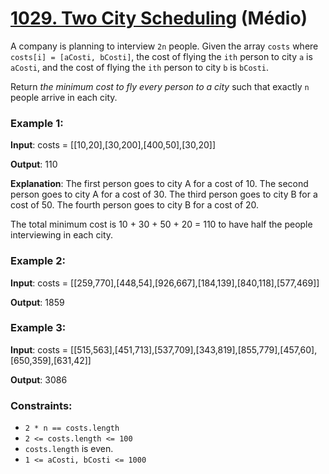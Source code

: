# [1029. Two City Scheduling](https://leetcode.com/problems/course-schedule-iii/description) (Médio)

A company is planning to interview `2n` people. Given the array `costs` where `costs[i] = [aCosti, bCosti]`, the cost of flying the `ith` person to city `a` is `aCosti`, and the cost of flying the `ith` person to city `b` is `bCosti`.

Return *the minimum cost to fly every person to a city* such that exactly `n` people arrive in each city.

 

### Example 1:

**Input**: costs = [[10,20],[30,200],[400,50],[30,20]]

**Output**: 110

**Explanation**: 
The first person goes to city A for a cost of 10.
The second person goes to city A for a cost of 30.
The third person goes to city B for a cost of 50.
The fourth person goes to city B for a cost of 20.

The total minimum cost is 10 + 30 + 50 + 20 = 110 to have half the people interviewing in each city.

### Example 2:

**Input**: costs = [[259,770],[448,54],[926,667],[184,139],[840,118],[577,469]]

**Output**: 1859

### Example 3:

**Input**: costs = [[515,563],[451,713],[537,709],[343,819],[855,779],[457,60],[650,359],[631,42]]

**Output**: 3086

 

### Constraints:
- `2 * n == costs.length`
- `2 <= costs.length <= 100`
- `costs.length` is even.
- `1 <= aCosti, bCosti <= 1000`

